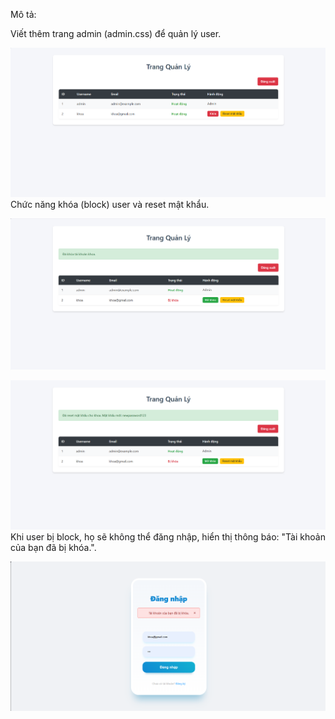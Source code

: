 Mô tả:

Viết thêm trang admin (admin.css) để quản lý user.

![1741448661101](image/v3/1741448661101.png)
Chức năng khóa (block) user và reset mật khẩu.

![1741448678140](image/v3/1741448678140.png)

![1741448689159](image/v3/1741448689159.png)
Khi user bị block, họ sẽ không thể đăng nhập, hiển thị thông báo: "Tài khoản của bạn đã bị khóa.".

![1741448709526](image/v3/1741448709526.png)

